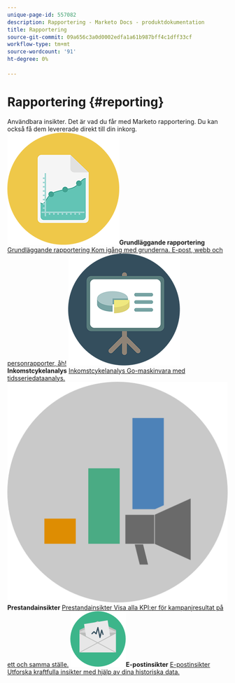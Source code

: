 ```yaml
---
unique-page-id: 557082
description: Rapportering - Marketo Docs - produktdokumentation
title: Rapportering
source-git-commit: 09a656c3a0d0002edfa1a61b987bff4c1dff33cf
workflow-type: tm+mt
source-wordcount: '91'
ht-degree: 0%

---
```



# Rapportering {#reporting}

Användbara insikter. Det är vad du får med Marketo rapportering. Du kan också få dem levererade direkt till din inkorg.
**![Grundläggande rapportering](assets/documents-bookmarks-17.png)Grundläggande rapportering** [Grundläggande rapportering Kom igång med grunderna. E-post, webb och personrapporter, åh!](https://docs.marketo.com/display/DOCS/Basic+Reporting)     **![Inkomstcykelanalys ](assets/seo-08.png)Inkomstcykelanalys** [Inkomstcykelanalys Go-maskinvara med tidsseriedataanalys.](https://docs.marketo.com/display/DOCS/Revenue+Cycle+Analytics)     **![Prestandainsikter](assets/mpi-for-docs-2x.png)Prestandainsikter** [Prestandainsikter Visa alla KPI:er för kampanjresultat på ett och samma ställe.](https://docs.marketo.com/display/DOCS/Marketing+Performance+Insights)     **![E-postinsikter](assets/email-insights.png)E-postinsikter** [E-postinsikter Utforska kraftfulla insikter med hjälp av dina historiska data.](https://docs.marketo.com/display/DOCS/Email+Insights)
